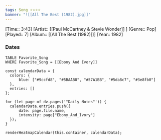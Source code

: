 ```yaml
---
tags: Song ⭐⭐⭐⭐ 
banner: "![[All The Best (1982).jpg]]"
---
```

[Time:: 3:43]
[Artist:: [[Paul McCartney & Stevie Wonder]] ]
[Genre:: Pop]
[Played:: 7]
[Album:: [[All The Best (1982)]]]
[Year:: 1982]
### Dates
````dataview
TABLE Favorite_Song
WHERE Favorite_Song = [[Ebony And Ivory]]
````

  ```dataviewjs
const calendarData = { 
	colors: { 
		blue: ["#9ccfd8", "#5BAAB8", "#57A1BB", "#5da8c7", "#3e8fb0"] 
	}, 
	entries: [] 
}; 

for (let page of dv.pages('"Daily Notes"')) { 
	calendarData.entries.push({ 
		date: page.file.name, 
		intensity: page["Ebony_And_Ivory"]
	}); 
} 

renderHeatmapCalendar(this.container, calendarData);
```
